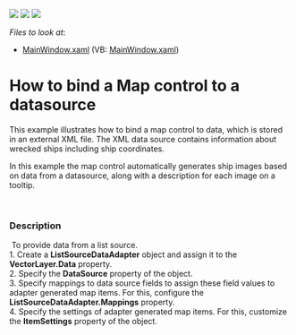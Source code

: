 <!-- default badges list -->
![](https://img.shields.io/endpoint?url=https://codecentral.devexpress.com/api/v1/VersionRange/128571175/14.2.3%2B)
[![](https://img.shields.io/badge/Open_in_DevExpress_Support_Center-FF7200?style=flat-square&logo=DevExpress&logoColor=white)](https://supportcenter.devexpress.com/ticket/details/E4679)
[![](https://img.shields.io/badge/📖_How_to_use_DevExpress_Examples-e9f6fc?style=flat-square)](https://docs.devexpress.com/GeneralInformation/403183)
<!-- default badges end -->
<!-- default file list -->
*Files to look at*:

* [MainWindow.xaml](./CS/Wpf_MapControl_ListSourceDataAdapter/MainWindow.xaml) (VB: [MainWindow.xaml](./VB/Wpf_MapControl_ListSourceDataAdapter/MainWindow.xaml))
<!-- default file list end -->
# How to bind a Map control to a datasource


<p>This example illustrates how to bind a map control to data, which is stored in an external XML file. The XML data source contains information about wrecked ships including ship coordinates. </p><p>In this example the map control automatically generates ship images based on data from a datasource, along with a description for each image on a tooltip. </p><br />



<h3>Description</h3>

<p>&nbsp;To provide data from a list source.<br />1. Create a <strong>ListSourceDataAdapter</strong> object and assign it to the <strong>VectorLayer.Data</strong> property.<br />2. Specify the <strong>DataSource</strong> property of the object.<br />3. Specify mappings to data source fields to assign these field values to adapter generated map items. For this, configure the <strong>ListSourceDataAdapter.Mappings</strong> property.<br />4. Specify the settings of adapter generated map items. For this, customize the <strong>ItemSettings</strong> property of the object.</p>

<br/>


